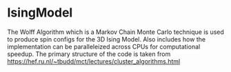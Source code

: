 # IsingModel
The Wolff Algorithm which is a Markov Chain Monte Carlo technique is used to produce spin configs for the 3D Ising Model. Also includes how the implementation can be paralleleized across CPUs for computational speedup. The primary structure of the code is taken from https://hef.ru.nl/~tbudd/mct/lectures/cluster_algorithms.html
